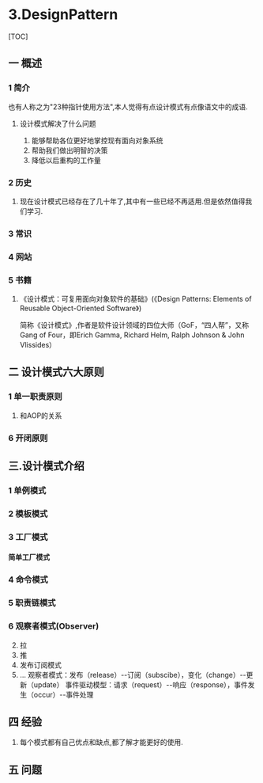 # 3.DesignPattern
[TOC]
## 一 概述
### 1 简介
也有人称之为"23种指针使用方法",本人觉得有点设计模式有点像语文中的成语.
1. 设计模式解决了什么问题

    1. 能够帮助各位更好地掌控现有面向对象系统
    2. 帮助我们做出明智的决策
    3. 降低以后重构的工作量
### 2 历史
1. 现在设计模式已经存在了几十年了,其中有一些已经不再适用.但是依然值得我们学习.
### 3 常识
### 4 网站
### 5 书籍
1. 《设计模式：可复用面向对象软件的基础》(《Design Patterns: Elements of Reusable Object-Oriented Software》)
    
    简称《设计模式》,作者是软件设计领域的四位大师（GoF，“四人帮”，又称Gang of Four，即Erich Gamma, Richard Helm, Ralph Johnson & John Vlissides）
## 二 设计模式六大原则
### 1 单一职责原则
1. 和AOP的关系
### 6 开闭原则
## 三.设计模式介绍
### 1 单例模式
### 2 模板模式
### 3 工厂模式
#### 简单工厂模式
### 4 命令模式
### 5 职责链模式
### 6 观察者模式(Observer)
2. 拉
1. 推
3. 发布订阅模式
4. ...
观察者模式：发布（release）--订阅（subscibe），变化（change）--更新（update）
事件驱动模型：请求（request）--响应（response），事件发生（occur）--事件处理
## 四 经验
1. 每个模式都有自己优点和缺点,都了解才能更好的使用.
## 五 问题

